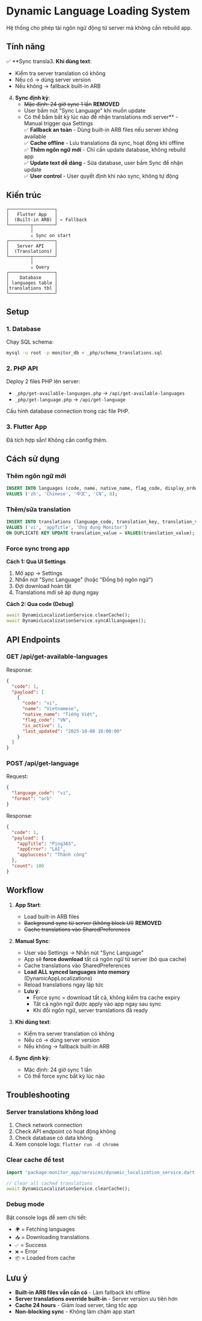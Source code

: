 # Dynamic Language Loading System

Hệ thống cho phép tải ngôn ngữ động từ server mà không cần rebuild app.

## Tính năng

✅ **Sync transla3. **Khi dùng text**:
   - Kiểm tra server translation có không
   - Nếu có → dùng server version
   - Nếu không → fallback built-in ARB

4. **Sync định kỳ**:
   - ~~Mặc định: 24 giờ sync 1 lần~~ **REMOVED**
   - User bấm nút "Sync Language" khi muốn update
   - Có thể bấm bất kỳ lúc nào để nhận translations mới server** - Manual trigger qua Settings  
✅ **Fallback an toàn** - Dùng built-in ARB files nếu server không available  
✅ **Cache offline** - Lưu translations đã sync, hoạt động khi offline  
✅ **Thêm ngôn ngữ mới** - Chỉ cần update database, không rebuild app  
✅ **Update text dễ dàng** - Sửa database, user bấm Sync để nhận update  
✅ **User control** - User quyết định khi nào sync, không tự động  

## Kiến trúc

```
┌─────────────────┐
│   Flutter App   │
│  (Built-in ARB) │ ← Fallback
└────────┬────────┘
         │
         ↓ Sync on start
┌─────────────────┐
│   Server API    │
│  (Translations) │
└────────┬────────┘
         │
         ↓ Query
┌─────────────────┐
│    Database     │
│ languages table │
│translations tbl │
└─────────────────┘
```

## Setup

### 1. Database

Chạy SQL schema:
```bash
mysql -u root -p monitor_db < _php/schema_translations.sql
```

### 2. PHP API

Deploy 2 files PHP lên server:
- `_php/get-available-languages.php` → `/api/get-available-languages`
- `_php/get-language.php` → `/api/get-language`

Cấu hình database connection trong các file PHP.

### 3. Flutter App

Đã tích hợp sẵn! Không cần config thêm.

## Cách sử dụng

### Thêm ngôn ngữ mới

```sql
INSERT INTO languages (code, name, native_name, flag_code, display_order)
VALUES ('zh', 'Chinese', '中文', 'CN', 8);
```

### Thêm/sửa translation

```sql
INSERT INTO translations (language_code, translation_key, translation_value)
VALUES ('vi', 'appTitle', 'Ứng dụng Monitor')
ON DUPLICATE KEY UPDATE translation_value = VALUES(translation_value);
```

### Force sync trong app

**Cách 1: Qua UI Settings**
1. Mở app → Settings
2. Nhấn nút "Sync Language" (hoặc "Đồng bộ ngôn ngữ")
3. Đợi download hoàn tất
4. Translations mới sẽ áp dụng ngay

**Cách 2: Qua code (Debug)**
```dart
await DynamicLocalizationService.clearCache();
await DynamicLocalizationService.syncAllLanguages();
```

## API Endpoints

### GET /api/get-available-languages

Response:
```json
{
  "code": 1,
  "payload": [
    {
      "code": "vi",
      "name": "Vietnamese",
      "native_name": "Tiếng Việt",
      "flag_code": "VN",
      "is_active": 1,
      "last_updated": "2025-10-08 10:00:00"
    }
  ]
}
```

### POST /api/get-language

Request:
```json
{
  "language_code": "vi",
  "format": "arb"
}
```

Response:
```json
{
  "code": 1,
  "payload": {
    "appTitle": "Ping365",
    "appError": "Lỗi",
    "appSuccess": "Thành công"
  },
  "count": 100
}
```

## Workflow

1. **App Start**: 
   - Load built-in ARB files
   - ~~Background sync từ server (không block UI)~~ **REMOVED**
   - ~~Cache translations vào SharedPreferences~~

2. **Manual Sync**:
   - User vào Settings → Nhấn nút "Sync Language"
   - App sẽ **force download** tất cả ngôn ngữ từ server (bỏ qua cache)
   - Cache translations vào SharedPreferences
   - **Load ALL synced languages into memory** (DynamicAppLocalizations)
   - Reload translations ngay lập tức
   - **Lưu ý**: 
     * Force sync = download tất cả, không kiểm tra cache expiry
     * Tất cả ngôn ngữ được apply vào app ngay sau sync
     * Khi đổi ngôn ngữ, server translations đã ready

3. **Khi dùng text**:
   - Kiểm tra server translation có không
   - Nếu có → dùng server version
   - Nếu không → fallback built-in ARB

3. **Sync định kỳ**:
   - Mặc định: 24 giờ sync 1 lần
   - Có thể force sync bất kỳ lúc nào

## Troubleshooting

### Server translations không load

1. Check network connection
2. Check API endpoint có hoạt động không
3. Check database có data không
4. Xem console logs: `flutter run -d chrome`

### Clear cache để test

```dart
import 'package:monitor_app/services/dynamic_localization_service.dart';

// Clear all cached translations
await DynamicLocalizationService.clearCache();
```

### Debug mode

Bật console logs để xem chi tiết:
- `🌍` = Fetching languages
- `📥` = Downloading translations
- `✅` = Success
- `❌` = Error
- `📦` = Loaded from cache

## Lưu ý

- **Built-in ARB files vẫn cần có** - Làm fallback khi offline
- **Server translations override built-in** - Server version ưu tiên hơn
- **Cache 24 hours** - Giảm load server, tăng tốc app
- **Non-blocking sync** - Không làm chậm app start
